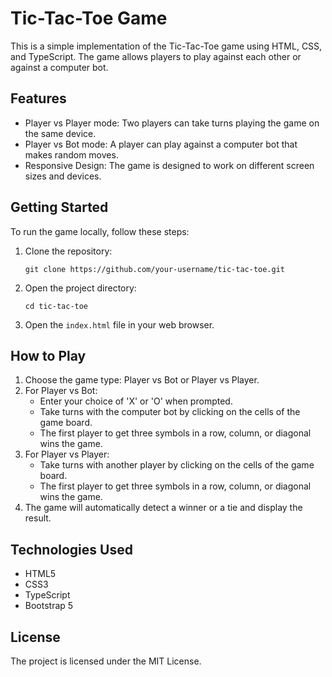# Tic-Tac-Toe Game

This is a simple implementation of the Tic-Tac-Toe game using HTML, CSS, and TypeScript. The game allows players to play against each other or against a computer bot.

## Features

- Player vs Player mode: Two players can take turns playing the game on the same device.
- Player vs Bot mode: A player can play against a computer bot that makes random moves.
- Responsive Design: The game is designed to work on different screen sizes and devices.

## Getting Started

To run the game locally, follow these steps:

1. Clone the repository:

   ```
   git clone https://github.com/your-username/tic-tac-toe.git
   ```

2. Open the project directory:

   ```
   cd tic-tac-toe
   ```

3. Open the `index.html` file in your web browser.

## How to Play

1. Choose the game type: Player vs Bot or Player vs Player.
2. For Player vs Bot:
   - Enter your choice of 'X' or 'O' when prompted.
   - Take turns with the computer bot by clicking on the cells of the game board.
   - The first player to get three symbols in a row, column, or diagonal wins the game.
3. For Player vs Player:
   - Take turns with another player by clicking on the cells of the game board.
   - The first player to get three symbols in a row, column, or diagonal wins the game.
4. The game will automatically detect a winner or a tie and display the result.

## Technologies Used

- HTML5
- CSS3
- TypeScript
- Bootstrap 5

## License
The project is licensed under the MIT License.
